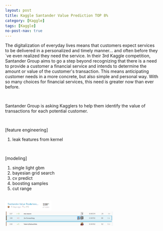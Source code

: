 ```yaml
---
layout: post
title: Kaggle Santander Value Prediction TOP 8% 
category: [Kaggle] 
tags: [Kaggle]
no-post-nav: true
---
```


The digitalization of everyday lives means that customers expect services to be delivered in a personalized and timely manner… and often before they´ve even realized they need the service. In their 3rd Kaggle competition, Santander Group aims to go a step beyond recognizing that there is a need to provide a customer a financial service and intends to determine the amount or value of the customer's transaction. This means anticipating customer needs in a more concrete, but also simple and personal way. With so many choices for financial services, this need is greater now than ever before.

<br>

Santander Group is asking Kagglers to help them identify the value of transactions for each potential customer. 

<br>

[feature engineering]
1. leak features from kernel 

<br>

[modeling]
1. single light gbm
2. bayesian grid search 
3. cv predict 
4. boosting samples 
5. cut range 

<br>

<img src="https://raw.githubusercontent.com/2econsulting/2econsulting.github.io/master/_img/kaggle_santander.png" style="width: 30%">

<br>

<img src="https://raw.githubusercontent.com/2econsulting/2econsulting.github.io/master/_img/kaggle_santander2.png" style="width: 70%">

<br>